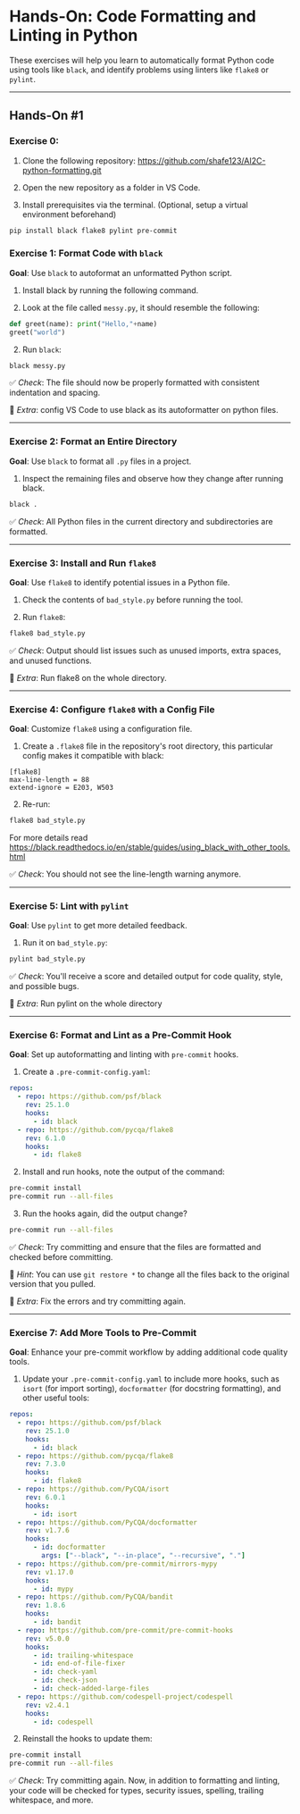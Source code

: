 # Hands-On: Code Formatting and Linting in Python

These exercises will help you learn to automatically format Python code using tools like `black`, and identify problems using linters like `flake8` or `pylint`.

---

## Hands-On #1

### Exercise 0:

1. Clone the following repository:  https://github.com/shafe123/AI2C-python-formatting.git

1. Open the new repository as a folder in VS Code.

1. Install prerequisites via the terminal. (Optional, setup a virtual environment beforehand)
```bash
pip install black flake8 pylint pre-commit
```

### Exercise 1: Format Code with `black`

**Goal**: Use `black` to autoformat an unformatted Python script.

1. Install black by running the following command.

2. Look at the file called `messy.py`, it should resemble the following:

```python
def greet(name): print("Hello,"+name)
greet("world")
```

2. Run `black`:

```bash
black messy.py
```

✅ *Check*: The file should now be properly formatted with consistent indentation and spacing.

🎯 *Extra*:  config VS Code to use black as its autoformatter on python files.

---

### Exercise 2: Format an Entire Directory

**Goal**: Use `black` to format all `.py` files in a project.

1. Inspect the remaining files and observe how they change after running black.

```bash
black .
```

✅ *Check*: All Python files in the current directory and subdirectories are formatted.

---

### Exercise 3: Install and Run `flake8`

**Goal**: Use `flake8` to identify potential issues in a Python file.

1. Check the contents of `bad_style.py` before running the tool.

1. Run `flake8`:

```bash
flake8 bad_style.py
```

✅ *Check*: Output should list issues such as unused imports, extra spaces, and unused functions.

🎯 *Extra*:  Run flake8 on the whole directory.

---

### Exercise 4: Configure `flake8` with a Config File

**Goal**: Customize `flake8` using a configuration file.

1. Create a `.flake8` file in the repository's root directory, this particular config makes it compatible with black:

```
[flake8]
max-line-length = 88
extend-ignore = E203, W503
```

2. Re-run:

```bash
flake8 bad_style.py
```

For more details read https://black.readthedocs.io/en/stable/guides/using_black_with_other_tools.html

✅ *Check*: You should not see the line-length warning anymore.

---

### Exercise 5: Lint with `pylint`

**Goal**: Use `pylint` to get more detailed feedback.

1. Run it on `bad_style.py`:

```bash
pylint bad_style.py
```

✅ *Check*: You'll receive a score and detailed output for code quality, style, and possible bugs.

🎯 *Extra*:  Run pylint on the whole directory

---

### Exercise 6: Format and Lint as a Pre-Commit Hook

**Goal**: Set up autoformatting and linting with `pre-commit` hooks.

1. Create a `.pre-commit-config.yaml`:

```yaml
repos:
  - repo: https://github.com/psf/black
    rev: 25.1.0
    hooks:
      - id: black
  - repo: https://github.com/pycqa/flake8
    rev: 6.1.0
    hooks:
      - id: flake8
```

2. Install and run hooks, note the output of the command:

```bash
pre-commit install
pre-commit run --all-files
```

3. Run the hooks again, did the output change?

```bash
pre-commit run --all-files
```

✅ *Check*: Try committing and ensure that the files are formatted and checked before committing.

🤚 *Hint*: You can use `git restore *` to change all the files back to the original version that you pulled.

🎯 *Extra*:  Fix the errors and try committing again.

---

### Exercise 7: Add More Tools to Pre-Commit

**Goal**: Enhance your pre-commit workflow by adding additional code quality tools.

1. Update your `.pre-commit-config.yaml` to include more hooks, such as `isort` (for import sorting), `docformatter` (for docstring formatting), and other useful tools:

```yaml
repos:
  - repo: https://github.com/psf/black
    rev: 25.1.0
    hooks:
      - id: black
  - repo: https://github.com/pycqa/flake8
    rev: 7.3.0
    hooks:
      - id: flake8
  - repo: https://github.com/PyCQA/isort
    rev: 6.0.1
    hooks:
      - id: isort
  - repo: https://github.com/PyCQA/docformatter
    rev: v1.7.6
    hooks:
      - id: docformatter
        args: ["--black", "--in-place", "--recursive", "."]
  - repo: https://github.com/pre-commit/mirrors-mypy
    rev: v1.17.0
    hooks:
      - id: mypy
  - repo: https://github.com/PyCQA/bandit
    rev: 1.8.6
    hooks:
      - id: bandit
  - repo: https://github.com/pre-commit/pre-commit-hooks
    rev: v5.0.0
    hooks:
      - id: trailing-whitespace
      - id: end-of-file-fixer
      - id: check-yaml
      - id: check-json
      - id: check-added-large-files
  - repo: https://github.com/codespell-project/codespell
    rev: v2.4.1
    hooks:
      - id: codespell
```

2. Reinstall the hooks to update them:

```bash
pre-commit install
pre-commit run --all-files
```

✅ *Check*: Try committing again. Now, in addition to formatting and linting, your code will be checked for types, security issues, spelling, trailing whitespace, and more.